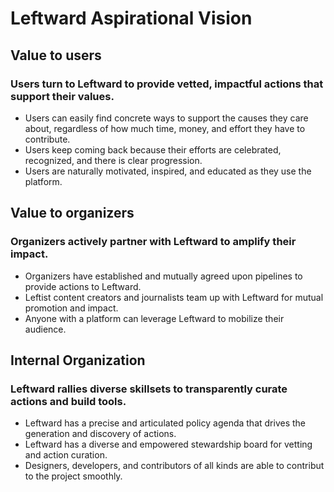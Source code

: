 # Leftward Aspirational Vision

## Value to users
### Users turn to Leftward to provide vetted, impactful actions that support their values.
- Users can easily find concrete ways to support the causes they care about, regardless of how much time, money, and effort they have to contribute.
- Users keep coming back because their efforts are celebrated, recognized, and there is clear progression.
- Users are naturally motivated, inspired, and educated as they use the platform.

## Value to organizers
### Organizers actively partner with Leftward to amplify their impact.
- Organizers have established and mutually agreed upon pipelines to provide actions to Leftward.
- Leftist content creators and journalists team up with Leftward for mutual promotion and impact.
- Anyone with a platform can leverage Leftward to mobilize their audience.

## Internal Organization
### Leftward rallies diverse skillsets to transparently curate actions and build tools. 
- Leftward has a precise and articulated policy agenda that drives the generation and discovery of actions.
- Leftward has a diverse and empowered stewardship board for vetting and action curation.
- Designers, developers, and contributors of all kinds are able to contribut to the project smoothly. 
